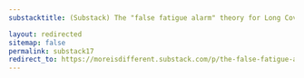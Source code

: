 ```yaml
---
substacktitle: (Substack) The "false fatigue alarm" theory for Long Covid fatigue

layout: redirected
sitemap: false
permalink: substack17
redirect_to: https://moreisdifferent.substack.com/p/the-false-fatigue-alarm-theory-for
---
```

